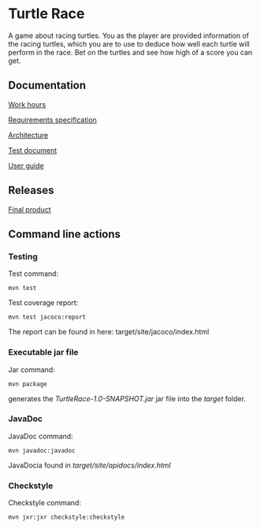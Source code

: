 # Turtle Race

A game about racing turtles. You as the player are provided information of the racing turtles, which you are to use to deduce how well each turtle will perform in the race. Bet on the turtles and see how high of a score you can get.

## Documentation
[Work hours](https://github.com/SirVeggie/otm-harjoitustyo/blob/master/Documentation/work_hours.md)

[Requirements specification](https://github.com/SirVeggie/otm-harjoitustyo/blob/master/Documentation/requirements_specification.md)

[Architecture](https://github.com/SirVeggie/otm-harjoitustyo/blob/master/Documentation/architecture.md)

[Test document](https://github.com/SirVeggie/otm-harjoitustyo/blob/master/Documentation/Test%20document.md)

[User guide](https://github.com/SirVeggie/otm-harjoitustyo/blob/master/Documentation/User%20guide.md)

## Releases

[Final product](https://github.com/SirVeggie/otm-harjoitustyo/releases/tag/v1.0)

## Command line actions

### Testing

Test command:

```
mvn test
```

Test coverage report:

```
mvn test jacoco:report
```

The report can be found in here: target/site/jacoco/index.html

### Executable jar file

Jar command:

```
mvn package
```

generates the _TurtleRace-1.0-SNAPSHOT.jar_ jar file into the _target_ folder.

### JavaDoc

JavaDoc command:

```
mvn javadoc:javadoc
```

JavaDocia found in _target/site/apidocs/index.html_

### Checkstyle

Checkstyle command:

```
mvn jxr:jxr checkstyle:checkstyle
```
